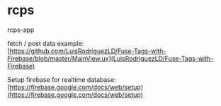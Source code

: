 # rcps
rcps-app


fetch / post data example:  
[https://github.com/LuisRodriguezLD/Fuse-Tags-with-Firebase/blob/master/MainView.ux](LuisRodriguezLD/Fuse-Tags-with-Firebase)


Setup firebase for realtime database:  
[https://firebase.google.com/docs/web/setup](https://firebase.google.com/docs/web/setup)


